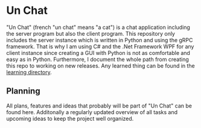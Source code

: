 # Un Chat
"Un Chat" (french "un chat" means "a cat") is a chat application including the server program but also the client
program. This repository only includes the server instance which is written in Python and using the gRPC framework.
That is why I am using C# and the .Net Framework WPF for any client instance since creating a GUI with Python is not as
comfortable and easy as in Python. Furthermore, I document the whole path from creating this repo to working on new
releases. Any learned thing can be found in the [learning directory](/learning).

## Planning
All plans, features and ideas that probably will be part of "Un Chat" can be found here.
Additonally a regularly updated overview of all tasks and upcoming ideas to keep the project
well organized.

